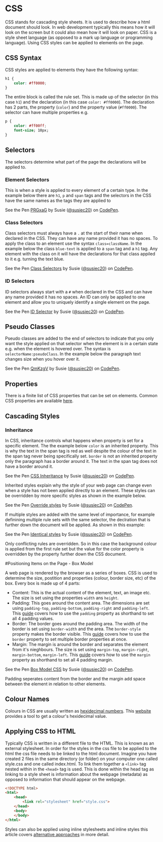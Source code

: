 # CSS

CSS stands for cascading style sheets. It is used to describe how a html document should look. In web development typically this means how it will look on the screen but it could also mean how it will look on paper. CSS is a style sheet language (as opposed to a mark up language or programming language). Using CSS styles can be applied to elements on the page.

## CSS Syntax
CSS styles are applied to elements they have the following syntax:

```css
h1 {
    color: #ff0000;
}
```
The entire block is called the rule set. This is made up of the selector (in this case `h1`) and the declaration (in this case `color: #ff0000`). The declaration has 2 parts, the property (`color`) and the property value (`#ff0000`). The selector can have multiple properties e.g.

```css
p {
    color: #ff00ff;
    font-size; 10px;
}
```

## Selectors
The selectors determine what part of the page the declarations will be applied to.
### Element Selectors
This is when a style is applied to every element of a certain type. In the example below there are `h1`, `p` and `span` tags and the selectors in the CSS have the same names as the tags they are applied to

<p data-height="432" data-theme-id="0" data-slug-hash="PRGxaG" data-default-tab="html,result" data-user="susiec20" data-embed-version="2" data-pen-title="PRGxaG" class="codepen">See the Pen <a href="https://codepen.io/susiec20/pen/PRGxaG/">PRGxaG</a> by Susie (<a href="https://codepen.io/susiec20">@susiec20</a>) on <a href="https://codepen.io">CodePen</a>.</p>
<script async src="https://static.codepen.io/assets/embed/ei.js"></script>

### Class Selectors
Class selectors must always have a `.` at the start of their name when declared in the CSS. They can have any name provided it has no spaces. To apply the class to an element use the syntax `class=className`. In the example below the class `blue-text` is applied to a `span` tag and a `h1` tag. Any element with the class on it will have the declarations for that class appiled to it e.g. turning the text blue.

<p data-height="428" data-theme-id="0" data-slug-hash="LdRXXw" data-default-tab="html,result" data-user="susiec20" data-embed-version="2" data-pen-title="Class Selectors" class="codepen">See the Pen <a href="https://codepen.io/susiec20/pen/LdRXXw/">Class Selectors</a> by Susie (<a href="https://codepen.io/susiec20">@susiec20</a>) on <a href="https://codepen.io">CodePen</a>.</p>
<script async src="https://static.codepen.io/assets/embed/ei.js"></script>

### ID Selectors
ID selectors always start with a `#` when declared in the CSS and can have any name provided it has no spaces. An ID can only be applied to one element and allow you to uniquely identify a single element on the page.

<p data-height="265" data-theme-id="0" data-slug-hash="KogbNG" data-default-tab="html,result" data-user="susiec20" data-embed-version="2" data-pen-title="ID Selector" class="codepen">See the Pen <a href="https://codepen.io/susiec20/pen/KogbNG/">ID Selector</a> by Susie (<a href="https://codepen.io/susiec20">@susiec20</a>) on <a href="https://codepen.io">CodePen</a>.</p>
<script async src="https://static.codepen.io/assets/embed/ei.js"></script>

## Pseudo Classes

Pseudo classes are added to the end of selectors to indicate that you only want the style applied on that selector when the element is in a certain state e.g. when the element is hovered over. The syntax is `selectorName:pseudoClass`. In the example below the paragraph text changes size when you hover over it.

<p data-height="265" data-theme-id="0" data-slug-hash="QmKzgV" data-default-tab="html,result" data-user="susiec20" data-embed-version="2" data-pen-title="QmKzgV" class="codepen">See the Pen <a href="https://codepen.io/susiec20/pen/QmKzgV/">QmKzgV</a> by Susie (<a href="https://codepen.io/susiec20">@susiec20</a>) on <a href="https://codepen.io">CodePen</a>.</p>
<script async src="https://static.codepen.io/assets/embed/ei.js"></script>

## Properties

There is a finite list of CSS properties that can be set on elements. Common CSS properties are available [here](https://developer.mozilla.org/en-US/docs/Web/CSS/CSS_Properties_Reference).

## Cascading Styles

### Inheritance

In CSS, inheritance controls what happens when property is set for a specific element. The the example below `color` is an inherited property. This is why the text in the span tag is red as well despite the colour of the text in the span tag never being specifically set. `border` is not an inherited property only the paragraph has a border around it. The text in the span tag does not have a border around it. 

<p data-height="152" data-theme-id="0" data-slug-hash="LdRamo" data-default-tab="html,result" data-user="susiec20" data-embed-version="2" data-pen-title="CSS Inheritance" class="codepen">See the Pen <a href="https://codepen.io/susiec20/pen/LdRamo/">CSS Inheritance</a> by Susie (<a href="https://codepen.io/susiec20">@susiec20</a>) on <a href="https://codepen.io">CodePen</a>.</p>
<script async src="https://static.codepen.io/assets/embed/ei.js"></script>

Inherited styles explain why the style of your web page can change even when a style has not been applied directly to an element. These styles can be overridden by more specific styles as shown in the example below.

<p data-height="227" data-theme-id="0" data-slug-hash="BrLbGW" data-default-tab="css,result" data-user="susiec20" data-embed-version="2" data-pen-title="Override styles" class="codepen">See the Pen <a href="https://codepen.io/susiec20/pen/BrLbGW/">Override styles</a> by Susie (<a href="https://codepen.io/susiec20">@susiec20</a>) on <a href="https://codepen.io">CodePen</a>.</p>
<script async src="https://static.codepen.io/assets/embed/ei.js"></script>

If multiple styles are added with the same level of importance, for example definining multiple rule sets with the same selector, the declration that is further down the document will be applied. As shown in this example:

<p data-height="265" data-theme-id="0" data-slug-hash="yKawGj" data-default-tab="css,result" data-user="susiec20" data-embed-version="2" data-pen-title="Identical styles" class="codepen">See the Pen <a href="https://codepen.io/susiec20/pen/yKawGj/">Identical styles</a> by Susie (<a href="https://codepen.io/susiec20">@susiec20</a>) on <a href="https://codepen.io">CodePen</a>.</p>
<script async src="https://static.codepen.io/assets/embed/ei.js"></script>

Only conflicting rules are overridden. So in this case the background colour is applied from the first rule set but the value for the color property is overridden by the property further down the CSS document.

#Positioning Items on the Page - Box Model

A web page is rendered by the browser as a series of boxes. CSS is used to determine the size, postition and properties (colour, border size, etc) of the box. Every box is made up of 4 parts:

* Content: This is the actual content of the element, text, an image etc. The size is set using the properties `width` ans `height`.
* Padding: This goes around the content area. The dimensions are set using `padding-top`, `padding-bottom`, `padding-right` and `padding-left`. This [guide](https://developer.mozilla.org/en-US/docs/Web/CSS/padding) covers how to use the `padding` property as shorthand to set all 4 padding values.
* Border: The border goes around the padding area. The width of the border is set using `border-width` and the area. The `border-style` property makes the border visible. This [guide](https://developer.mozilla.org/en-US/docs/Web/CSS/border) covers how to use the `border` property to set multiple border properties at once.
* Margin: The margin is around the border and separates the element from it's nieghbours. The size is set using `margin-top`, `margin-right`, `margin-bottom`, `margin-left`. This [guide](https://developer.mozilla.org/en-US/docs/Web/CSS/margin) covers how to use the `margin` property as shorthand to set all 4 padding margin.

<p data-height="482" data-theme-id="0" data-slug-hash="MVbjMN" data-default-tab="css,result" data-user="susiec20" data-embed-version="2" data-pen-title="Box Model CSS" class="codepen">See the Pen <a href="https://codepen.io/susiec20/pen/MVbjMN/">Box Model CSS</a> by Susie (<a href="https://codepen.io/susiec20">@susiec20</a>) on <a href="https://codepen.io">CodePen</a>.</p>
<script async src="https://static.codepen.io/assets/embed/ei.js"></script>

Padding seperates content from the border and the margin add space between the element in relation to other elements.

## Colour Names

Colours in CSS are usually written as [hexidecimal numbers](http://www.mathsisfun.com/hexadecimals.html). This [website](https://htmlcolorcodes.com/) provides a tool to get a colour's hexidecimal value.

## Applying CSS to HTML
Typically CSS is written in a different file to the HTML. This is known as an external stylesheet. In order for the styles in the css file to be applied to the html the css file needs to be linked to the html document. Imagine you have created 2 files in the same directory (or folder) on your computer one called style.css and one called index.html. To link them together a `<link>` tag nested within in the `<head>` tag is used. This is done within the head tag as linking to a style sheet is information about the webpage (metadata) as opposed to information that should appear on the webpage.

```html
<!DOCTYPE html>
<html>
	<head>
		<link rel="stylesheet" href="style.css">
	</head>
	<body>
	</body>
</html>
```

Styles can also be applied using inline stylesheets and inline styles this article covers [alternative approaches](https://developer.mozilla.org/en-US/docs/Learn/CSS/Introduction_to_CSS/How_CSS_works) in more detail.